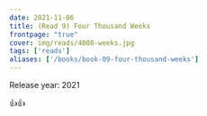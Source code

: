 ```yaml
---
date: 2021-11-06
title: (Read 9) Four Thousand Weeks
frontpage: "true"
cover: img/reads/4000-weeks.jpg
tags: ['reads']
aliases: ['/books/book-09-four-thousand-weeks']
---
```


Release year: 2021

👍👍

